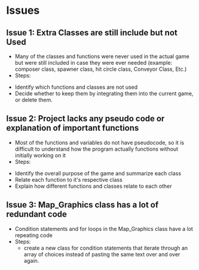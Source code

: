 # Issues


## Issue 1: Extra Classes are still include but not Used
* Many of the classes and functions were never used in the actual game but were still included in case they were ever needed (example: composer class, spawner class, hit circle class, Conveyor Class, Etc.) 
* Steps:
- Identify which functions and classes are not used
- Decide whether to keep them by integrating them into the current game, or delete them.



## Issue 2: Project lacks any pseudo code or explanation of important functions
* Most of the functions and variables do not have pseudocode, so it is difficult to understand how the program actually functions without initially working on it
* Steps:
- Identify the overall purpose of the game and summarize each class
- Relate each function to it's respective class
- Explain how different functions and classes relate to each other


## Issue 3:  Map_Graphics class has a lot of redundant code
* Condition statements and for loops in the Map_Graphics class have a lot repeating code
* Steps: 
  - create a new class for condition statements that iterate through an array of choices instead of pasting the same text over and over again. 

